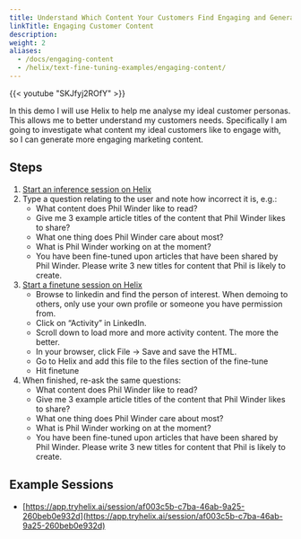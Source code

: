 ```yaml
---
title: Understand Which Content Your Customers Find Engaging and Generate Content Ideas
linkTitle: Engaging Customer Content
description:
weight: 2
aliases:
  - /docs/engaging-content
  - /helix/text-fine-tuning-examples/engaging-content/
---
```


{{< youtube "SKJfyj2ROfY" >}}

In this demo I will use Helix to help me analyse my ideal customer personas. This allows me to better understand my customers needs. Specifically I am going to investigate what content my ideal customers like to engage with, so I can generate more engaging marketing content.

## Steps

1. [Start an inference session on Helix](https://app.tryhelix.ai/?mode=inference&type=text)
2. Type a question relating to the user and note how incorrect it is, e.g.:
   * What content does Phil Winder like to read?
   * Give me 3 example article titles of the content that Phil Winder likes to share?
   * What one thing does Phil Winder care about most?
   * What is Phil Winder working on at the moment?
   * You have been fine-tuned upon articles that have been shared by Phil Winder. Please write 3 new titles for content that Phil is likely to create.
3. [Start a finetune session on Helix](https://app.tryhelix.ai/?mode=finetune&type=text)
   * Browse to linkedin and find the person of interest. When demoing to others, only use your own profile or someone you have permission from.
   * Click on “Activity” in LinkedIn.
   * Scroll down to load more and more activity content. The more the better.
   * In your browser, click File -> Save and save the HTML.
   * Go to Helix and add this file to the files section of the fine-tune
   * Hit finetune
4. When finished, re-ask the same questions:
   * What content does Phil Winder like to read?
   * Give me 3 example article titles of the content that Phil Winder likes to share?
   * What one thing does Phil Winder care about most?
   * What is Phil Winder working on at the moment?
   * You have been fine-tuned upon articles that have been shared by Phil Winder. Please write 3 new titles for content that Phil is likely to create.

## Example Sessions
* [https://app.tryhelix.ai/session/af003c5b-c7ba-46ab-9a25-260beb0e932d](https://app.tryhelix.ai/session/af003c5b-c7ba-46ab-9a25-260beb0e932d)

